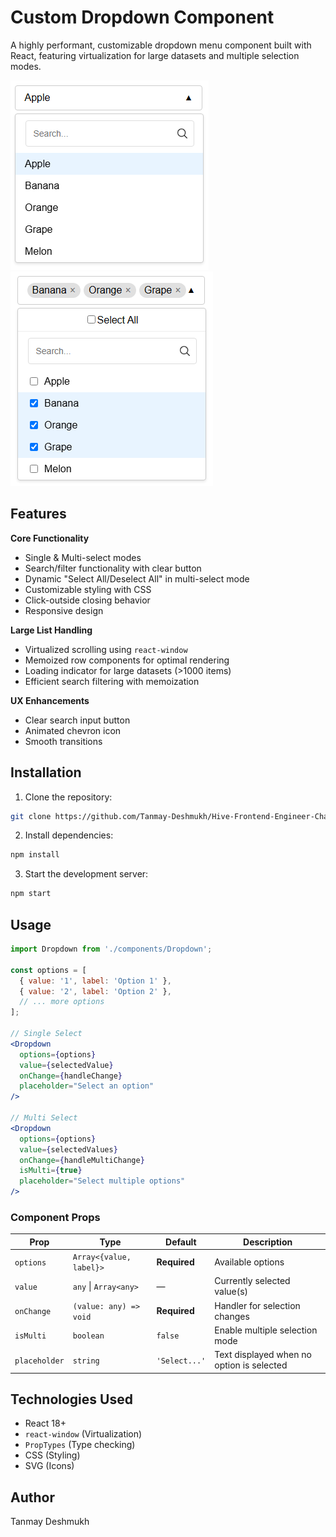 # Custom Dropdown Component

A highly performant, customizable dropdown menu component built with React, featuring virtualization for large datasets and multiple selection modes.

![Select Demo Screenshot](./public/single-select-screenshot.png)
![Multi-Select Demo Screenshot](./public/multi-select-screenshot.png)

## Features

**Core Functionality**
- Single & Multi-select modes
- Search/filter functionality with clear button
- Dynamic "Select All/Deselect All" in multi-select mode
- Customizable styling with CSS
- Click-outside closing behavior
- Responsive design

**Large List Handling**
- Virtualized scrolling using `react-window`
- Memoized row components for optimal rendering
- Loading indicator for large datasets (>1000 items)
- Efficient search filtering with memoization

**UX Enhancements**
- Clear search input button
- Animated chevron icon
- Smooth transitions

## Installation

1. Clone the repository:
```bash
git clone https://github.com/Tanmay-Deshmukh/Hive-Frontend-Engineer-Challenge
```
2. Install dependencies:
```bash
npm install
```
3. Start the development server:
```bash
npm start
```

## Usage
```jsx
import Dropdown from './components/Dropdown';

const options = [
  { value: '1', label: 'Option 1' },
  { value: '2', label: 'Option 2' },
  // ... more options
];

// Single Select
<Dropdown
  options={options}
  value={selectedValue}
  onChange={handleChange}
  placeholder="Select an option"
/>

// Multi Select
<Dropdown
  options={options}
  value={selectedValues}
  onChange={handleMultiChange}
  isMulti={true}
  placeholder="Select multiple options"
/>
```

### Component Props

| Prop          | Type                            | Default       | Description                              |
|---------------|---------------------------------|---------------|------------------------------------------|
| `options`     | `Array<{value, label}>`        | **Required**  | Available options                       |
| `value`       | `any` \| `Array<any>`          | —             | Currently selected value(s)             |
| `onChange`    | `(value: any) => void`         | **Required**  | Handler for selection changes           |
| `isMulti`     | `boolean`                      | `false`       | Enable multiple selection mode          |
| `placeholder` | `string`                       | `'Select...'` | Text displayed when no option is selected |

## Technologies Used
- React 18+
- `react-window` (Virtualization)
- `PropTypes` (Type checking)
- CSS (Styling)
- SVG (Icons)

## Author
Tanmay Deshmukh